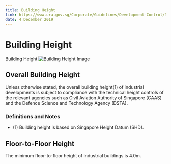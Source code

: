 ```yaml
---
title: Building Height
link: https://www.ura.gov.sg/Corporate/Guidelines/Development-Control/Non-Residential/B2/Building-Height
date: 4 December 2019
---
```


# Building Height

Building Height
![Building Height Image](https://www.ura.gov.sg/-/media/Corporate/Guidelines/Development-control/Industrial/B103_Building_Height.jpg?h=100%25&w=100%25)

## Overall Building Height

Unless otherwise stated, the overall building height(1) of industrial developments is subject to compliance with the technical height controls of the relevant agencies such as Civil Aviation Authority of Singapore (CAAS) and the Defence Science and Technology Agency (DSTA).

### Definitions and Notes

- (1) Building height is based on Singapore Height Datum (SHD).

## Floor-to-Floor Height

The minimum floor-to-floor height of industrial buildings is 4.0m.
